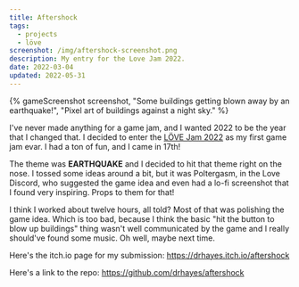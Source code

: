 ```yaml
---
title: Aftershock
tags:
  - projects
  - löve
screenshot: /img/aftershock-screenshot.png
description: My entry for the Love Jam 2022.
date: 2022-03-04
updated: 2022-05-31
---
```


{% gameScreenshot screenshot, "Some buildings getting blown away by an earthquake!", "Pixel art of buildings against a night sky." %}

I've never made anything for a game jam, and I wanted 2022 to be the year that I changed that. I decided to enter the [LÖVE Jam 2022](https://itch.io/jam/love2d-jam-2022) as my first game jam evar. I had a ton of fun, and I came in 17th!

The theme was **EARTHQUAKE** and I decided to hit that theme right on the nose. I tossed some ideas around a bit, but it was Poltergasm, in the Love Discord, who suggested the game idea and even had a lo-fi screenshot that I found very inspiring. Props to them for that!

I think I worked about twelve hours, all told? Most of that was polishing the game idea. Which is too bad, because I think the basic "hit the button to blow up buildings" thing wasn't well communicated by the game and I really should've found some music. Oh well, maybe next time.

Here's the itch.io page for my submission: https://drhayes.itch.io/aftershock

Here's a link to the repo: https://github.com/drhayes/aftershock

